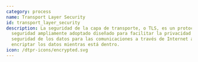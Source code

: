 ```yaml
---
category: process
name: Transport Layer Security
id: transport_layer_security
description: La seguridad de la capa de transporte, o TLS, es un protocolo de
  seguridad ampliamente adoptado diseñado para facilitar la privacidad y la
  seguridad de los datos para las comunicaciones a través de Internet al
  encriptar los datos mientras está dentro.
icon: /dtpr-icons/encrypted.svg
---
```

